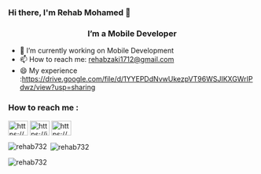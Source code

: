 ### Hi there, I'm Rehab Mohamed 👋
<h3 align="center">I’m a Mobile Developer</h3>


- 🔭 I’m currently working on Mobile Development
- 📫 How to reach me: rehabzaki1712@gmail.com
- 😄 My experience :https://drive.google.com/file/d/1YYEPDdNvwUkezpVT96WSJIKXGWrIPdwz/view?usp=sharing

<h3 align="left">How to reach me :</h3>
<p align="left">
<a href="https://www.linkedin.com/in/rehab-zaki-23a4b1214" target="blank"><img align="center" src="https://raw.githubusercontent.com/rahuldkjain/github-profile-readme-generator/master/src/images/icons/Social/linked-in-alt.svg" alt="https://www.linkedin.com/in/rehab-zaki-23a4b1214" height="30" width="40" /></a>
<a href="https://instagram.com/rehabzaki.1712?igshid=YmMyMTA2M2Y=" target="blank"><img align="center" src="https://raw.githubusercontent.com/rahuldkjain/github-profile-readme-generator/master/src/images/icons/Social/instagram.svg" alt="https://instagram.com/rehabzaki.1712?igshid=YmMyMTA2M2Y=" height="30" width="40" /></a>
<a href="https://www.facebook.com/rehabzaki.1712" target="blank"><img align="center" src="https://raw.githubusercontent.com/rahuldkjain/github-profile-readme-generator/master/src/images/icons/Social/facebook.svg" alt="https://www.facebook.com/rehabzaki.1712" height="30" width="40" /></a>
</p>
<p><img align="left" src="https://github-readme-stats.vercel.app/api/top-langs?username=rehab732&show_icons=true&locale=en&layout=compact" alt="rehab732" /></p>



<p>&nbsp;<img align="center" src="https://github-readme-stats.vercel.app/api?username=rehab732&show_icons=true&locale=en" alt="rehab732" /></p>

<p><img align="center" src="https://github-readme-streak-stats.herokuapp.com/?user=rehab732&" alt="rehab732" /></p>
